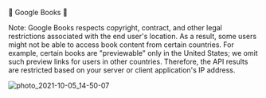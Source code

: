 📕 Google Books 📕

Note: Google Books respects copyright, contract, and other legal restrictions associated with the end user's location. As a result, some users might not be able to access book content from certain countries. For example, certain books are "previewable" only in the United States; we omit such preview links for users in other countries. Therefore, the API results are restricted based on your server or client application's IP address.

![photo_2021-10-05_14-50-07](https://user-images.githubusercontent.com/82677661/136017182-818689c3-a56b-42d7-b8ce-98b4e543ad84.jpg)
